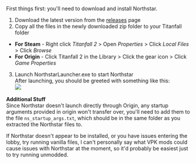First things first: you'll need to download and install Northstar.

1. Download the latest version from the [releases](https://github.com/R2Northstar/Northstar/releases) page
2. Copy all the files in the newly downloaded zip folder to your Titanfall folder  
 - **For Steam** - Right click *Titanfall 2* > Open *Properties* > Click *Local Files* > Click *Browse*  
- **For Origin** - Click Titanfall 2 in the Library > Click the gear icon > Click *Game Properties*  
3. Launch NorthstarLauncher.exe to start Northstar  
After launching, you should be greeted with something like this:  
![](https://raw.githubusercontent.com/R2Northstar/Northstar/main/wiki/titleagreement.png)

**Additional Stuff**  
Since Northstar doesn't launch directly through Origin, any startup arguments provided in origin won't transfer over, you'll need to add them to the file `ns_startup_args.txt`, which should be in the same folder as you extracted the Northstar files to.  
  
If Northstar doesn't appear to be installed, or you have issues entering the lobby, try running vanilla files, I can't personally say what VPK mods could cause issues with Northstar at the moment, so it'd probably be easiest just to try running unmodded.